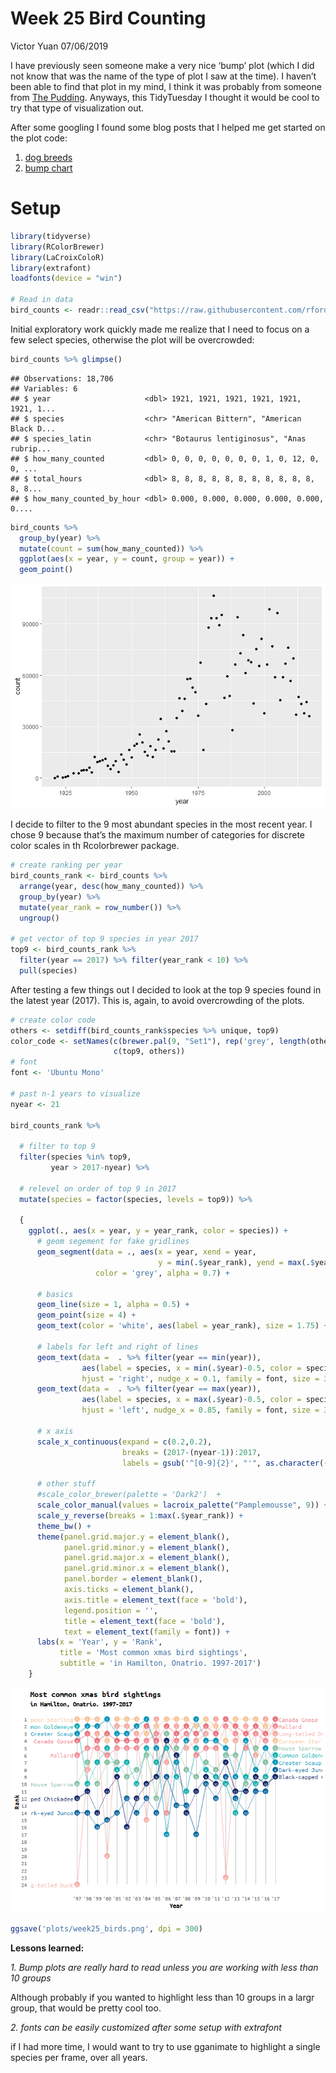 Week 25 Bird Counting
================
Victor Yuan
07/06/2019

I have previously seen someone make a very nice ‘bump’ plot (which I did
not know that was the name of the type of plot I saw at the time). I
haven’t been able to find that plot in my mind, I think it was probably
from someone from [The Pudding](https://pudding.cool/). Anyways, this
TidyTuesday I thought it would be cool to try that type of visualization
out.

After some googling I found some blog posts that I helped me get started
on the plot code:

1.  [dog breeds](https://luisdva.github.io/rstats/dog-bump-chart/)
2.  [bump chart](https://dominikkoch.github.io/Bump-Chart/)

# Setup

``` r
library(tidyverse)
library(RColorBrewer)
library(LaCroixColoR)
library(extrafont)
loadfonts(device = "win")

# Read in data
bird_counts <- readr::read_csv("https://raw.githubusercontent.com/rfordatascience/tidytuesday/master/data/2019/2019-06-18/bird_counts.csv")
```

Initial exploratory work quickly made me realize that I need to focus on
a few select species, otherwise the plot will be overcrowded:

``` r
bird_counts %>% glimpse()
```

    ## Observations: 18,706
    ## Variables: 6
    ## $ year                     <dbl> 1921, 1921, 1921, 1921, 1921, 1921, 1...
    ## $ species                  <chr> "American Bittern", "American Black D...
    ## $ species_latin            <chr> "Botaurus lentiginosus", "Anas rubrip...
    ## $ how_many_counted         <dbl> 0, 0, 0, 0, 0, 0, 0, 1, 0, 12, 0, 0, ...
    ## $ total_hours              <dbl> 8, 8, 8, 8, 8, 8, 8, 8, 8, 8, 8, 8, 8...
    ## $ how_many_counted_by_hour <dbl> 0.000, 0.000, 0.000, 0.000, 0.000, 0....

``` r
bird_counts %>%
  group_by(year) %>%
  mutate(count = sum(how_many_counted)) %>%
  ggplot(aes(x = year, y = count, group = year)) +
  geom_point()
```

![](week25_birds_files/figure-gfm/unnamed-chunk-2-1.png)<!-- -->

I decide to filter to the 9 most abundant species in the most recent
year. I chose 9 because that’s the maximum number of categories for
discrete color scales in th Rcolorbrewer package.

``` r
# create ranking per year
bird_counts_rank <- bird_counts %>%
  arrange(year, desc(how_many_counted)) %>%
  group_by(year) %>%
  mutate(year_rank = row_number()) %>%
  ungroup()

# get vector of top 9 species in year 2017
top9 <- bird_counts_rank %>%
  filter(year == 2017) %>% filter(year_rank < 10) %>%
  pull(species)
```

After testing a few things out I decided to look at the top 9 species
found in the latest year (2017). This is, again, to avoid overcrowding
of the plots.

``` r
# create color code
others <- setdiff(bird_counts_rank$species %>% unique, top9)
color_code <- setNames(c(brewer.pal(9, "Set1"), rep('grey', length(others))),
                       c(top9, others))
# font
font <- 'Ubuntu Mono'

# past n-1 years to visualize
nyear <- 21

bird_counts_rank %>% 
  
  # filter to top 9
  filter(species %in% top9,
         year > 2017-nyear) %>%
  
  # relevel on order of top 9 in 2017
  mutate(species = factor(species, levels = top9)) %>% 
  
  {
    ggplot(., aes(x = year, y = year_rank, color = species)) +
      # geom segement for fake gridlines
      geom_segment(data = ., aes(x = year, xend = year,
                                 y = min(.$year_rank), yend = max(.$year_rank)),
                   color = 'grey', alpha = 0.7) +
      
      # basics
      geom_line(size = 1, alpha = 0.5) +
      geom_point(size = 4) +
      geom_text(color = 'white', aes(label = year_rank), size = 1.75) +
      
      # labels for left and right of lines
      geom_text(data =  . %>% filter(year == min(year)),
                aes(label = species, x = min(.$year)-0.5, color = species) , 
                hjust = 'right', nudge_x = 0.1, family = font, size = 3.5) +
      geom_text(data =  . %>% filter(year == max(year)),
                aes(label = species, x = max(.$year)-0.5, color = species) , 
                hjust = 'left', nudge_x = 0.85, family = font, size = 3.5) +

      # x axis
      scale_x_continuous(expand = c(0.2,0.2),
                         breaks = (2017-(nyear-1)):2017,
                         labels = gsub('^[0-9]{2}', "'", as.character((2017-(nyear-1)):2017))) +
      
      # other stuff
      #scale_color_brewer(palette = 'Dark2')  +
      scale_color_manual(values = lacroix_palette("Pamplemousse", 9)) +
      scale_y_reverse(breaks = 1:max(.$year_rank)) +
      theme_bw() +
      theme(panel.grid.major.y = element_blank(),
            panel.grid.minor.y = element_blank(),
            panel.grid.major.x = element_blank(),
            panel.grid.minor.x = element_blank(),
            panel.border = element_blank(),
            axis.ticks = element_blank(),
            axis.title = element_text(face = 'bold'),
            legend.position = '',
            title = element_text(face = 'bold'),
            text = element_text(family = font)) +
      labs(x = 'Year', y = 'Rank', 
           title = 'Most common xmas bird sightings',
           subtitle = 'in Hamilton, Onatrio. 1997-2017')
    }
```

![](week25_birds_files/figure-gfm/unnamed-chunk-4-1.png)<!-- -->

``` r
ggsave('plots/week25_birds.png', dpi = 300)
```

**Lessons learned:**

*1. Bump plots are really hard to read unless you are working with less
than 10 groups*

Although probably if you wanted to highlight less than 10 groups in a
largr group, that would be pretty cool too.

*2. fonts can be easily customized after some setup with extrafont*

if I had more time, I would want to try to use gganimate to highlight a
single species per frame, over all years.
